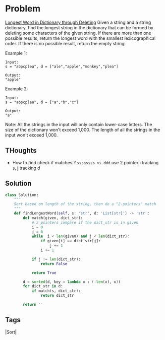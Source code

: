 # Problem 
[Longest Word in Dictionary through Deleting](https://leetcode.com/problems/longest-word-in-dictionary-through-deleting)
Given a string and a string dictionary, find the longest string in the dictionary that can be formed by deleting some characters of the
given string. If there are more than one possible results, return the longest word with the smallest lexicographical order. If there is
no possible result, return the empty string.

Example 1:
```
Input:
s = "abpcplea", d = ["ale","apple","monkey","plea"]

Output: 
"apple"
```
Example 2:
```
Input:
s = "abpcplea", d = ["a","b","c"]

Output: 
"a"
```

Note:
    All the strings in the input will only contain lower-case letters.
    The size of the dictionary won't exceed 1,000.
    The length of all the strings in the input won't exceed 1,000.

## THoughts
- How to find check if matches ?
  `ssssssss vs ddd` use 2 pointer i tracking s, j tracking d

## Solution
```python
class Solution:
    """
    Sort based on length of the string, then do a "2-pointers" match 
    """
    def findLongestWord(self, s: 'str', d: 'List[str]') -> 'str':
        def match(given, dict_str):
            # 2 pointers compare if the dict_str is in given  
            i = 0
            j = 0
            while  i < len(given) and j < len(dict_str):
                if given[i] == dict_str[j]:
                    j += 1
                i += 1

            if j != len(dict_str):
                return False

            return True

        d = sorted(d, key = lambda x : (-len(x), x))
        for dict_str in d:
            if match(s, dict_str):
                return dict_str

        return ''
```

## Tags
|Sort|

[comment]: <timestamp:2019-06-23>
